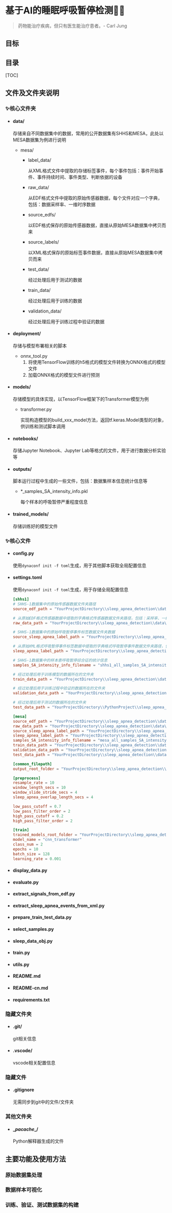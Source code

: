# 基于AI的睡眠呼吸暂停检测🧑‍⚕️

>药物能治疗疾病，但只有医生能治疗患者。- Carl Jung



## 目标





## 目录

[TOC]

## 文件及文件夹说明

### ✨核心文件夹

- #### data/

  存储来自不同数据集中的数据，常用的公开数据集有SHHS和MESA，此处以MESA数据集为例进行说明

  * mesa/

    + label_data/

      从XML格式文件中提取的存储标签事件，每个事件包括：事件开始事件、事件持续时间、事件类型、判断依据的设备

    + raw_data/

      从EDF格式文件中提取的原始传感器数据，每个文件对应一个字典，包括：数据采样率、一维时序数据

    + source_edfs/

      以EDF格式保存的原始传感器数据，直接从原始MESA数据集中拷贝而来

    + source_labels/

      以XML格式保存的原始标签事件数据，直接从原始MESA数据集中拷贝而来

    + test_data/

      经过处理后用于测试的数据

    + train_data/

      经过处理后用于训练的数据

    + validation_data/

      经过处理后用于训练过程中验证的数据



- #### deployment/

  存储与模型布署相关的脚本

  * onnx_tool.py
    1. 将使用TensorFlow训练的h5格式的模型文件转换为ONNX格式的模型文件
    2. 加载ONNX格式的模型文件进行预测



- #### models/

  存储模型的具体实现，以TensorFlow框架下的Transformer模型为例

  - transformer.py

    实现构造模型的build_xxx_model方法，返回tf.keras.Model类型的对象，供训练和测试脚本调用



- #### notebooks/

  存储Jupyter Notebook、Jupyter Lab等格式的文件，用于进行数据分析实验等



- #### outputs/

  脚本运行过程中生成的一些文件，包括：数据集样本信息统计信息等

  - *_samples_SA_intensity_info.pkl

    每个样本的呼吸暂停严重程度信息



- #### trained_models/

  存储训练好的模型文件





### ✨核心文件

- #### config.py

  使用`dynaconf init -f toml`生成，用于其他脚本获取全局配置信息

- #### settings.toml

  使用`dynaconf init -f toml`生成，用于存储全局配置信息

  ```toml
  [shhs1]
  # SHHS-1数据集中的原始传感器数据文件夹路径
  source_edf_path = "YourProjectDirectory\\sleep_apnea_detection\\data\\shhs1\\source_edfs"
  
  # 从原始EDF格式传感器数据中提取的字典格式传感器数据文件夹路径，包括：采样率、一维时序数据
  raw_data_path = "YourProjectDirectory\\sleep_apnea_detection\\data\\shhs1\\raw_data"
  
  # SHHS-1数据集中的原始呼吸暂停事件标签数据文件夹数据
  source_sleep_apnea_label_path = "YourProjectDirectory\\sleep_apnea_detection\\data\\shhs1\\source_labels"
  
  # 从原始XML格式呼吸暂停事件标签数据中提取的字典格式呼吸暂停事件数据文件夹路径，包括每个事件的：开始事件、结束时间、事件类型、判断依据的设备
  sleep_apnea_label_path = "YourProjectDirectory\\sleep_apnea_detection\\data\\shhs1\\label_data"
  
  # SHHS-1数据集中的样本患呼吸暂停综合征的统计信息
  samples_SA_intensity_info_filename = "shhs1_all_samples_SA_intensity_info.pkl"
  
  # 经过处理后用于训练模型的数据所在的文件夹
  train_data_path = "YourProjectDirectory\\sleep_apnea_detection\\data\\shhs1\\train_data"
  
  # 经过处理后用于训练过程中验证的数据所在的文件夹
  validation_data_path = "YourProjectDirectory\\sleep_apnea_detection\\data\\shhs1\\validation_data"
  
  # 经过处理后用于测试的数据所在的文件夹
  test_data_path = "YourProjectDirectory\\PythonProject\\sleep_apnea_detection\\data\\shhs1\\test_data"
  
  [mesa]
  source_edf_path = "YourProjectDirectory\\sleep_apnea_detection\\data\\mesa\\source_edfs"
  raw_data_path = "YourProjectDirectory\\sleep_apnea_detection\\data\\mesa\\raw_data"
  source_sleep_apnea_label_path = "YourProjectDirectory\\sleep_apnea_detection\\data\\mesa\\source_labels"
  sleep_apnea_label_path = "YourProjectDirectory\\sleep_apnea_detection\\data\\mesa\\label_data"
  samples_SA_intensity_info_filename = "mesa_all_samples_SA_intensity_info.pkl"
  train_data_path = "YourProjectDirectory\\sleep_apnea_detection\\data\\mesa\\train_data"
  validation_data_path = "YourProjectDirectory\\sleep_apnea_detection\\data\\mesa\\validation_data"
  test_data_path = "YourProjectDirectory\\sleep_apnea_detection\\data\\mesa\\test_data"
  
  [common_filepath]
  output_root_folder = "YourProjectDirectory\\sleep_apnea_detection\\outputs"
  
  [preprocess]
  resample_rate = 10
  window_length_secs = 10
  window_slide_stride_secs = 4
  sleep_apnea_overlap_length_secs = 4
  
  low_pass_cutoff = 0.7
  low_pass_filter_order = 2
  high_pass_cutoff = 0.2
  high_pass_filter_order = 2
  
  [train]
  trained_models_root_folder = "YourProjectDirectory\\sleep_apnea_detection\\trained_models"
  model_name = "cnn_transformer"
  class_num = 2
  epochs = 10
  batch_size = 128
  learning_rate = 0.001
  ```

  

- #### display_data.py

- #### evaluate.py

- #### extract_signals_from_edf.py

- #### extract_sleep_apnea_events_from_xml.py

- #### prepare_train_test_data.py

- #### select_samples.py

- #### sleep_data_obj.py

- #### train.py

- #### utils.py

- #### README.md

- #### README-cn.md

- #### requirements.txt





### 隐藏文件夹

- #### .git/

  git相关信息



- #### .vscode/

  vscode相关配置信息





### 隐藏文件

- #### .gitignore

  无需同步到git中的文件/文件夹





### 其他文件夹

- #### \__pacache__/

  Python解释器生成的文件







## 主要功能及使用方法

### 原始数据集处理





### 数据样本可视化





### 训练、验证、测试数据集的构建




